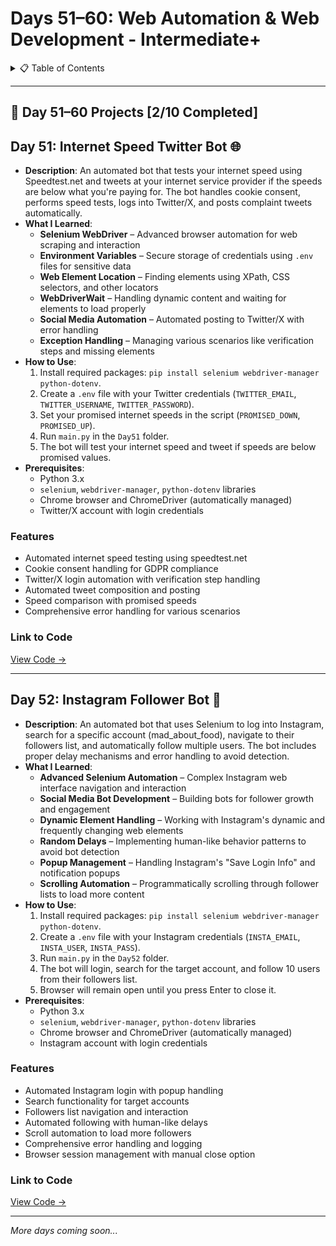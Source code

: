 <a name="day-51-60"></a>

# Days 51–60: Web Automation & Web Development - Intermediate+

<details>
<summary>📋 Table of Contents</summary>

- [Days 51–60: Web Automation & Web Development - Intermediate+](#days-5160-web-automation--web-development---intermediate)
  - [Day 51: Internet Speed Twitter Bot 🌐](#day-51-internet-speed-twitter-bot-)
  - [Day 52: Instagram Follower Bot 📸](#day-52-instagram-follower-bot-)

</details>

---

## 📅 Day 51–60 Projects [2/10 Completed]

<a name="day-51-internet-speed-twitter-bot"></a>

## Day 51: Internet Speed Twitter Bot 🌐

- **Description**: An automated bot that tests your internet speed using Speedtest.net and tweets at your internet service provider if the speeds are below what you're paying for. The bot handles cookie consent, performs speed tests, logs into Twitter/X, and posts complaint tweets automatically.
- **What I Learned**:
  - **Selenium WebDriver** – Advanced browser automation for web scraping and interaction
  - **Environment Variables** – Secure storage of credentials using `.env` files for sensitive data
  - **Web Element Location** – Finding elements using XPath, CSS selectors, and other locators
  - **WebDriverWait** – Handling dynamic content and waiting for elements to load properly
  - **Social Media Automation** – Automated posting to Twitter/X with error handling
  - **Exception Handling** – Managing various scenarios like verification steps and missing elements
- **How to Use**:
  1. Install required packages: `pip install selenium webdriver-manager python-dotenv`.
  2. Create a `.env` file with your Twitter credentials (`TWITTER_EMAIL`, `TWITTER_USERNAME`, `TWITTER_PASSWORD`).
  3. Set your promised internet speeds in the script (`PROMISED_DOWN`, `PROMISED_UP`).
  4. Run `main.py` in the `Day51` folder.
  5. The bot will test your internet speed and tweet if speeds are below promised values.
- **Prerequisites**:
  - Python 3.x
  - `selenium`, `webdriver-manager`, `python-dotenv` libraries
  - Chrome browser and ChromeDriver (automatically managed)
  - Twitter/X account with login credentials

### Features
- Automated internet speed testing using speedtest.net
- Cookie consent handling for GDPR compliance
- Twitter/X login automation with verification step handling
- Automated tweet composition and posting
- Speed comparison with promised speeds
- Comprehensive error handling for various scenarios

### Link to Code

[View Code →](Day51/main.py)

---

<a name="day-52-instagram-follower-bot"></a>

## Day 52: Instagram Follower Bot 📸

- **Description**: An automated bot that uses Selenium to log into Instagram, search for a specific account (mad_about_food), navigate to their followers list, and automatically follow multiple users. The bot includes proper delay mechanisms and error handling to avoid detection.
- **What I Learned**:
  - **Advanced Selenium Automation** – Complex Instagram web interface navigation and interaction
  - **Social Media Bot Development** – Building bots for follower growth and engagement
  - **Dynamic Element Handling** – Working with Instagram's dynamic and frequently changing web elements
  - **Random Delays** – Implementing human-like behavior patterns to avoid bot detection
  - **Popup Management** – Handling Instagram's "Save Login Info" and notification popups
  - **Scrolling Automation** – Programmatically scrolling through follower lists to load more content
- **How to Use**:
  1. Install required packages: `pip install selenium webdriver-manager python-dotenv`.
  2. Create a `.env` file with your Instagram credentials (`INSTA_EMAIL`, `INSTA_USER`, `INSTA_PASS`).
  3. Run `main.py` in the `Day52` folder.
  4. The bot will login, search for the target account, and follow 10 users from their followers list.
  5. Browser will remain open until you press Enter to close it.
- **Prerequisites**:
  - Python 3.x
  - `selenium`, `webdriver-manager`, `python-dotenv` libraries
  - Chrome browser and ChromeDriver (automatically managed)
  - Instagram account with login credentials

### Features
- Automated Instagram login with popup handling
- Search functionality for target accounts
- Followers list navigation and interaction
- Automated following with human-like delays
- Scroll automation to load more followers
- Comprehensive error handling and logging
- Browser session management with manual close option

### Link to Code

[View Code →](Day52/main.py)

---

*More days coming soon...*

